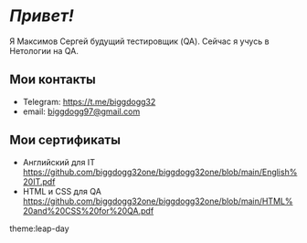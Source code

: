 # _Привет!_

Я Максимов Сергей будущий тестировщик (QA). Cейчас я учусь в Нетологии на QA.

## Мои контакты

- Telegram: https://t.me/biggdogg32
- email: biggdogg97@gmail.com

## Мои сертификаты


- Английский для IT https://github.com/biggdogg32one/biggdogg32one/blob/main/English%20IT.pdf
- HTML и CSS для QA https://github.com/biggdogg32one/biggdogg32one/blob/main/HTML%20and%20CSS%20for%20QA.pdf

theme:leap-day
